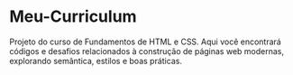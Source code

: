 # Meu-Curriculum
Projeto do curso de Fundamentos de HTML e CSS. Aqui você encontrará códigos e desafios relacionados à construção de páginas web modernas, explorando semântica, estilos e boas práticas.
